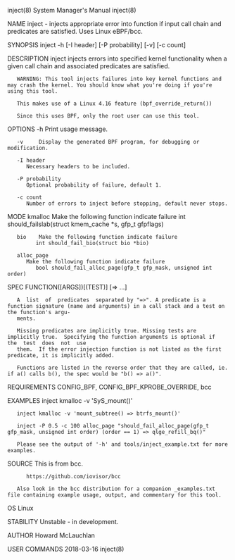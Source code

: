 inject(8)							    System Manager's Manual							     inject(8)

NAME
       inject - injects appropriate error into function if input call chain and predicates are satisfied. Uses Linux eBPF/bcc.

SYNOPSIS
       inject -h [-I header] [-P probability] [-v] [-c count] <mode> <spec>

DESCRIPTION
       inject injects errors into specified kernel functionality when a given call chain and associated predicates are satisfied.

       WARNING: This tool injects failures into key kernel functions and may crash the kernel. You should know what you're doing if you're using this tool.

       This makes use of a Linux 4.16 feature (bpf_override_return())

       Since this uses BPF, only the root user can use this tool.

OPTIONS
       -h     Print usage message.

       -v     Display the generated BPF program, for debugging or modification.

       -I header
	      Necessary headers to be included.

       -P probability
	      Optional probability of failure, default 1.

       -c count
	      Number of errors to inject before stopping, default never stops.

MODE
       kmalloc
	      Make the following function indicate failure
		     int should_failslab(struct kmem_cache *s, gfp_t gfpflags)

       bio    Make the following function indicate failure
		     int should_fail_bio(struct bio *bio)

       alloc_page
	      Make the following function indicate failure
		     bool should_fail_alloc_page(gfp_t gfp_mask, unsigned int order)

SPEC
       FUNCTION([ARGS])[(TEST)] [=> ...]

       A  list	of  predicates	separated by "=>". A predicate is a function signature (name and arguments) in a call stack and a test on the function's argu‐
       ments.

       Missing predicates are implicitly true. Missing tests are implicitly true.  Specifying the function arguments is optional if  the  test	does  not  use
       them.  If the error injection function is not listed as the first predicate, it is implicitly added.

       Functions are listed in the reverse order that they are called, ie. if a() calls b(), the spec would be "b() => a()".

REQUIREMENTS
       CONFIG_BPF, CONFIG_BPF_KPROBE_OVERRIDE, bcc

EXAMPLES
       inject kmalloc -v 'SyS_mount()'

       inject kmalloc -v 'mount_subtree() => btrfs_mount()'

       inject -P 0.5 -c 100 alloc_page "should_fail_alloc_page(gfp_t gfp_mask, unsigned int order) (order == 1) => qlge_refill_bq()"

       Please see the output of '-h' and tools/inject_example.txt for more examples.

SOURCE
       This is from bcc.

	      https://github.com/iovisor/bcc

       Also look in the bcc distribution for a companion _examples.txt file containing example usage, output, and commentary for this tool.

OS
       Linux

STABILITY
       Unstable - in development.

AUTHOR
       Howard McLauchlan

USER COMMANDS								  2018-03-16								     inject(8)
